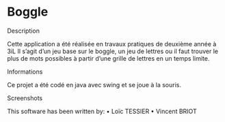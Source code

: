 Boggle
======

Description

Cette application a été réalisée en travaux pratiques de deuxième année à 3iL
Il s’agit d’un jeu base sur le boggle, un jeu de lettres ou il faut trouver le plus de mots possibles à partir d’une grille de lettres en un temps limite. 

Informations

Ce projet a été codé en java avec swing et se joue à la souris.

Screenshots

This software has been written by:
•	Loïc TESSIER
•	Vincent BRIOT
